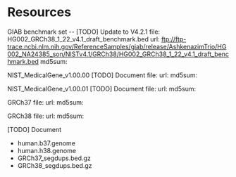 # Resources
<!-- File use description
- data files (read-only) obtained from community resource, e.g. human reference genome, or GIAB benchmark set. 
- Include source (e.g. url, doi), accession information (data accessed), and MD5 in this README for reproducibility and transparency.
-->

GIAB benchmark set -- [TODO] Update to V4.2.1
    file: HG002_GRCh38_1_22_v4.1_draft_benchmark.bed
	url: ftp://ftp-trace.ncbi.nlm.nih.gov/ReferenceSamples/giab/release/AshkenazimTrio/HG002_NA24385_son/NISTv4.1/GRCh38/HG002_GRCh38_1_22_v4.1_draft_benchmark.bed
	md5sum: 

NIST_MedicalGene_v1.00.00 [TODO] Document
    file: 
	url: 
	md5sum: 

NIST_MedicalGene_v1.00.01 [TODO] Document
    file: 
	url: 
	md5sum: 

GRCh37
    file: 
	url: 
	md5sum: 

GRCh38
    file: 
	url: 
	md5sum: 

[TODO] Document
- human.b37.genome
- human.h38.genome
- GRCh37_segdups.bed.gz
- GRCh38_segdups.bed.gz